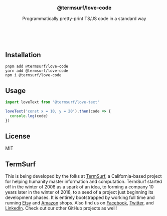 <br/>
<br/>
<br/>
<br/>
<br/>
<br/>
<br/>

<h3 align='center'>@termsurf/love-code</h3>
<p align='center'>
  Programmatically pretty-print TS/JS code in a standard way
</p>

<br/>
<br/>
<br/>

## Installation

```
pnpm add @termsurf/love-code
yarn add @termsurf/love-code
npm i @termsurf/love-code
```

## Usage

```ts
import loveText from '@termsurf/love-text'

loveText('const x = 10, y = 20').then(code => {
  console.log(code)
})
```

## License

MIT

## TermSurf

This is being developed by the folks at [TermSurf](https://term.surf), a
California-based project for helping humanity master information and
computation. TermSurf started off in the winter of 2008 as a spark of an
idea, to forming a company 10 years later in the winter of 2018, to a
seed of a project just beginning its development phases. It is entirely
bootstrapped by working full time and running
[Etsy](https://etsy.com/shop/termsurf) and
[Amazon](https://www.amazon.com/s?rh=p_27%3AMount+Build) shops. Also
find us on [Facebook](https://www.facebook.com/termsurf),
[Twitter](https://twitter.com/termsurf), and
[LinkedIn](https://www.linkedin.com/company/termsurf). Check out our
other GitHub projects as well!
